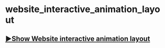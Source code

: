 # website_interactive_animation_layout

## [▶Show Website interactive animation layout](https://khalmatov-farrukh.github.io/website_interactive_animation_layout/)
